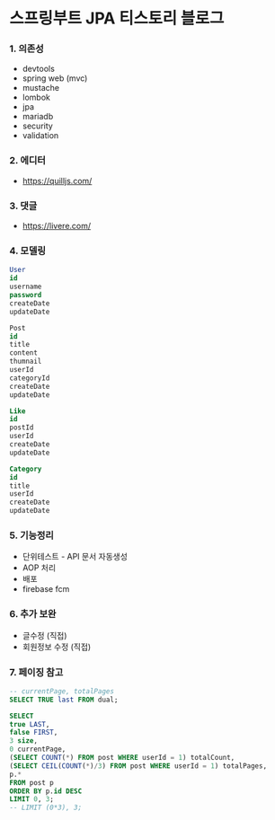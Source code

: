 # 스프링부트 JPA 티스토리 블로그

### 1. 의존성
- devtools
- spring web (mvc)
- mustache
- lombok
- jpa
- mariadb
- security
- validation

### 2. 에디터
- https://quilljs.com/

### 3. 댓글
- https://livere.com/

### 4. 모델링
```sql
User
id
username
password
createDate
updateDate

Post
id
title
content
thumnail
userId
categoryId
createDate
updateDate

Like
id
postId
userId
createDate
updateDate

Category
id
title
userId
createDate
updateDate
```

### 5. 기능정리
- 단위테스트 - API 문서 자동생성
- AOP 처리
- 배포
- firebase fcm

### 6. 추가 보완
- 글수정 (직접)
- 회원정보 수정 (직접)


### 7. 페이징 참고
```sql
-- currentPage, totalPages
SELECT TRUE last FROM dual;

SELECT 
true LAST,
false FIRST,
3 size, 
0 currentPage,
(SELECT COUNT(*) FROM post WHERE userId = 1) totalCount,
(SELECT CEIL(COUNT(*)/3) FROM post WHERE userId = 1) totalPages,
p.*
FROM post p
ORDER BY p.id DESC
LIMIT 0, 3;
-- LIMIT (0*3), 3;
```